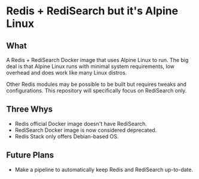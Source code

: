 # Redis + RediSearch but it's Alpine Linux

## What
A Redis + RediSearch Docker image that uses Alpine Linux to run. The big deal is that Alpine Linux runs with minimal system requirements, low overhead and does work like many Linux distros.

Other Redis modules may be possible to be built but requires tweaks and configurations. This repository will specifically focus on RediSearch only.

## Three Whys
* Redis official Docker image doesn't have RediSearch.
* RediSearch Docker image is now considered deprecated.
* Redis Stack only offers Debian-based OS.

## Future Plans
* Make a pipeline to automatically keep Redis and RediSearch up-to-date.
